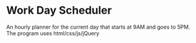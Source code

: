 # Work Day Scheduler

An hourly planner for the current day that starts at 9AM and goes to 5PM.
The program uses html/css/js/jQuery